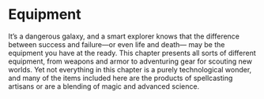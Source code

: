 # Equipment

It’s a dangerous galaxy, and a smart explorer knows that the difference between success and failure—or even life and death— may be the equipment you have at the ready. This chapter presents all sorts of different equipment, from weapons and armor to adventuring gear for scouting new worlds. Yet not everything in this chapter is a purely technological wonder, and many of the items included here are the products of spellcasting artisans or are a blending of magic and advanced science.
